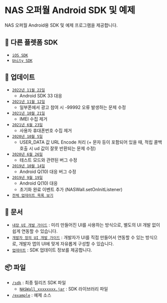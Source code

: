 # NAS 오퍼월 Android SDK 및 예제
NAS 오퍼월 Android용 SDK 및 예제 프로그램을 제공합니다.

## 🔗 다른 플렛폼 SDK
- [`iOS SDK`](https://github.com/mafin-global/nas-offerwall-ios)
- [`Unity SDK`](https://github.com/mafin-global/nas-offerwall-unity)

## 📝 업데이트
- [`2022년 11월 22일`](docs/Update.md#2022년-11월-22일)
  - Android SDK 33 대응
- [`2021년 11월 12일`](docs/Update.md#2021년-11월-12일)
  - 일부폰에서 광고 참여 시 -99992 오류 발생하는 문제 수정
- [`2021년 10월 21일`](docs/Update.md#2021년-10월-21일)
  - IMEI 수집 제거
- [`2021년 6월 23일`](docs/Update.md#2021년-6월-23일)
  - 사용자 휴대폰번호 수집 제거
- [`2020년 10월 5일`](docs/Update.md#2020년-10월-5일)
    - USER_DATA 값 URL Encode 처리 (+ 문자 등이 포함되어 있을 때, 적립 콜백 호출 시 ud 값이 잘못 반환되는 문제 수정)
- [`2020년 6월 26일`](docs/Update.md#2020년-6월-26일)
    - 테스트 모드와 관련된 버그 수정
- [`2019년 10월 14일`](docs/Update.md#2019년-10월-14일)
    - Android Q(10) 대응 버그 수정
- [`2019년 9월 19일`](docs/Update.md#2019년-9월-19일)
    - Android Q(10) 대응
    - 초기화 완료 이벤트 추가 (NASWall.setOnInitListener)
- [`전체 업데이트 목록 보기`](docs/Update.md)

## 📖 문서
- [`내장 UI 개발 가이드`](docs/Guide.Embed.md) : 미리 만들어진 UI를 사용하는 방식으로, 별도의 UI 개발 없이 쉽게 연동할 수 있습니다.
- [`개발자 정의 UI 개발 가이드`](docs/Guide.Custom.md) : 개발자가 UI를 직접 만들어서 연동할 수 있는 방식으로, 개발자 앱의 UI에 맞게 자유롭게 구성할 수 있습니다.
- [`업데이트`](docs/Update.md) : SDK 업데이트 정보를 제공합니다.

## 📦 파일
- [`/sdk`](sdk) : 최종 릴리즈 SDK 파일
    - [`NASWall_xxxxxxxx.jar`](sdk) : SDK 라이브러리 파일
- [`/example`](example) : 예제 소스
